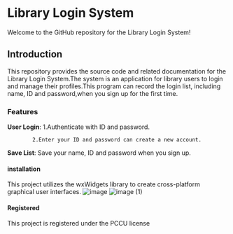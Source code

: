 # Library Login System

Welcome to the GitHub repository for the Library Login System!



## Introduction

This repository provides the source code and related documentation for the Library Login System.The system is an application for library users to login and manage their profiles.This program can record the login list, including name, ID and password,when you sign up for the first time.



### Features

**User Login**:
            1.Authenticate with ID and password.

            2.Enter your ID and password can create a new account.
            
**Save List**: Save your name, ID and password when you sign up.



#### installation

This project utilizes the wxWidgets library to create cross-platform graphical user interfaces.
![image](https://github.com/Rhys0303/Library-login-system-/assets/164986837/0eace7cc-930b-4625-bd87-63c66221e787)
![image (1)](https://github.com/Rhys0303/Library-login-system-/assets/164986837/5822d4df-7e47-4aed-a3ff-4171c7eaf12b)




#### Registered

This project is registered under the PCCU license 
